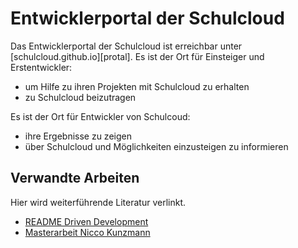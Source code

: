 Entwicklerportal der Schulcloud
===============================

Das Entwicklerportal der Schulcloud ist erreichbar unter [schulcloud.github.io][protal].
Es ist der Ort für Einsteiger und Erstentwickler:

- um Hilfe zu ihren Projekten mit Schulcloud zu erhalten
- zu Schulcloud beizutragen

Es ist der Ort für Entwickler von Schulcoud:

- ihre Ergebnisse zu zeigen
- über Schulcloud und Möglichkeiten einzusteigen zu informieren





Verwandte Arbeiten
------------------

Hier wird weiterführende Literatur verlinkt.

- [README Driven Development][rdd]
- [Masterarbeit Nicco Kunzmann][masterarbeitniccokunzmann]


[portal]: https://schulcloud.github.io
[rdd]: http://tom.preston-werner.com/2010/08/23/readme-driven-development.html
[masterarbeitniccokunzmann]: https://gitlab.quelltext.eu/niccokunzmann/masterarbeit/

